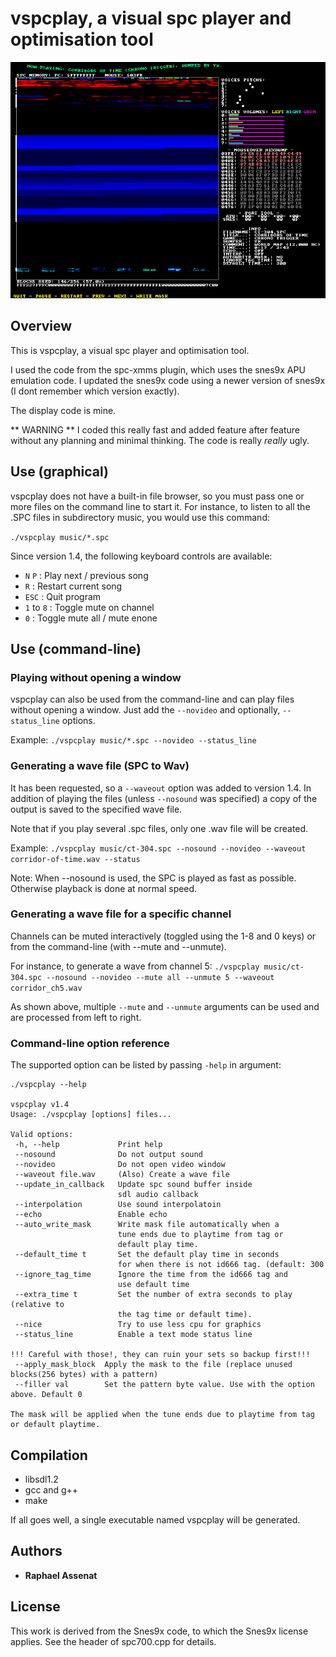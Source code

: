 # vspcplay, a visual spc player and optimisation tool

![vspcplay screenshot](/screenshots/playing.png?raw=true "vspcplay")

## Overview

This is vspcplay, a visual spc player and optimisation tool.

I used the code from the spc-xmms plugin, which uses the snes9x APU emulation
code. I updated the snes9x code using a newer version of snes9x (I dont remember
which version exactly).

The display code is mine.

** WARNING **
I coded this really fast and added feature after feature without any planning and minimal
thinking. The code is really *really* ugly.


## Use (graphical)

vspcplay does not have a built-in file browser, so you must pass one or more files
on the command line to start it. For instance, to listen to all the .SPC files in 
subdirectory music, you would use this command:

`./vspcplay music/*.spc`

Since version 1.4, the following keyboard controls are available:

 - `N` `P` : Play next / previous song
 - `R` : Restart current song
 - `ESC` : Quit program
 - `1` to `8` : Toggle mute on channel
 - `0` : Toggle mute all / mute enone


## Use (command-line)

### Playing without opening a window

vspcplay can also be used from the command-line and can play files without opening a
window. Just add the `--novideo` and optionally, `--status_line` options.

Example:
`./vspcplay music/*.spc --novideo --status_line`


### Generating a wave file (SPC to Wav)

It has been requested, so a `--waveout` option was added to version 1.4. In addition
of playing the files (unless `--nosound` was specified) a copy of the output is
saved to the specified wave file.

Note that if you play several .spc files, only one .wav file will be created.

Example:
`
./vspcplay music/ct-304.spc --nosound --novideo --waveout corridor-of-time.wav --status
`

Note: When --nosound is used, the SPC is played as fast as possible. Otherwise playback
is done at normal speed.


### Generating a wave file for a specific channel

Channels can be muted interactively (toggled using the 1-8 and 0 keys) or from the command-line (with --mute and --unmute).

For instance, to generate a wave from channel 5:
`./vspcplay music/ct-304.spc --nosound --novideo --mute all --unmute 5 --waveout corridor_ch5.wav`

As shown above, multiple `--mute` and `--unmute` arguments can be used and are processed from left to right.


### Command-line option reference

The supported option can be listed by passing `-help` in argument:

```
./vspcplay --help

vspcplay v1.4
Usage: ./vspcplay [options] files...

Valid options:
 -h, --help             Print help
 --nosound              Do not output sound
 --novideo              Do not open video window
 --waveout file.wav     (Also) Create a wave file
 --update_in_callback   Update spc sound buffer inside
                        sdl audio callback
 --interpolation        Use sound interpolatoin
 --echo                 Enable echo
 --auto_write_mask      Write mask file automatically when a
                        tune ends due to playtime from tag or
                        default play time.
 --default_time t       Set the default play time in seconds
                        for when there is not id666 tag. (default: 300
 --ignore_tag_time      Ignore the time from the id666 tag and
                        use default time
 --extra_time t         Set the number of extra seconds to play (relative to
                        the tag time or default time).
 --nice                 Try to use less cpu for graphics
 --status_line          Enable a text mode status line

!!! Careful with those!, they can ruin your sets so backup first!!!
 --apply_mask_block  Apply the mask to the file (replace unused blocks(256 bytes) with a pattern)
 --filler val        Set the pattern byte value. Use with the option above. Default 0

The mask will be applied when the tune ends due to playtime from tag
or default playtime.
```


## Compilation

 * libsdl1.2
 * gcc and g++
 * make

If all goes well, a single executable named vspcplay will be generated.

## Authors

* **Raphael Assenat**

## License

This work is derived from the Snes9x code, to which the Snes9x license applies.
See the header of spc700.cpp for details.

